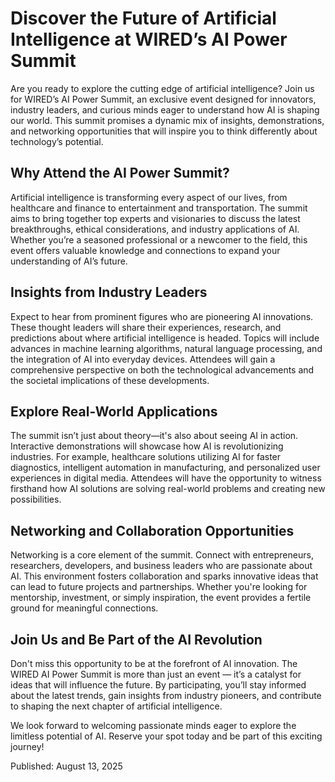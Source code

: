 # Discover the Future of Artificial Intelligence at WIRED’s AI Power Summit

Are you ready to explore the cutting edge of artificial intelligence? Join us for WIRED’s AI Power Summit, an exclusive event designed for innovators, industry leaders, and curious minds eager to understand how AI is shaping our world. This summit promises a dynamic mix of insights, demonstrations, and networking opportunities that will inspire you to think differently about technology’s potential.

## Why Attend the AI Power Summit?

Artificial intelligence is transforming every aspect of our lives, from healthcare and finance to entertainment and transportation. The summit aims to bring together top experts and visionaries to discuss the latest breakthroughs, ethical considerations, and industry applications of AI. Whether you’re a seasoned professional or a newcomer to the field, this event offers valuable knowledge and connections to expand your understanding of AI’s future.

## Insights from Industry Leaders

Expect to hear from prominent figures who are pioneering AI innovations. These thought leaders will share their experiences, research, and predictions about where artificial intelligence is headed. Topics will include advances in machine learning algorithms, natural language processing, and the integration of AI into everyday devices. Attendees will gain a comprehensive perspective on both the technological advancements and the societal implications of these developments.

## Explore Real-World Applications

The summit isn’t just about theory—it's also about seeing AI in action. Interactive demonstrations will showcase how AI is revolutionizing industries. For example, healthcare solutions utilizing AI for faster diagnostics, intelligent automation in manufacturing, and personalized user experiences in digital media. Attendees will have the opportunity to witness firsthand how AI solutions are solving real-world problems and creating new possibilities.

## Networking and Collaboration Opportunities

Networking is a core element of the summit. Connect with entrepreneurs, researchers, developers, and business leaders who are passionate about AI. This environment fosters collaboration and sparks innovative ideas that can lead to future projects and partnerships. Whether you're looking for mentorship, investment, or simply inspiration, the event provides a fertile ground for meaningful connections.

## Join Us and Be Part of the AI Revolution

Don't miss this opportunity to be at the forefront of AI innovation. The WIRED AI Power Summit is more than just an event — it’s a catalyst for ideas that will influence the future. By participating, you’ll stay informed about the latest trends, gain insights from industry pioneers, and contribute to shaping the next chapter of artificial intelligence.

We look forward to welcoming passionate minds eager to explore the limitless potential of AI. Reserve your spot today and be part of this exciting journey!

Published: August 13, 2025
